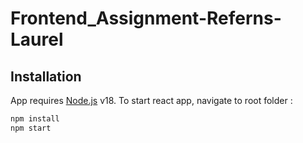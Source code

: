 ﻿# Frontend_Assignment-Referns-Laurel

## Installation

App requires [Node.js](https://nodejs.org/) v18.
To start react app, navigate to root folder :

```sh
npm install
npm start
```
